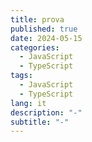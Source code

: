 ```yaml
---
title: prova
published: true
date: 2024-05-15
categories:
  - JavaScript
  - TypeScript
tags:
  - JavaScript
  - TypeScript
lang: it
description: "-"
subtitle: "-"
---
```

